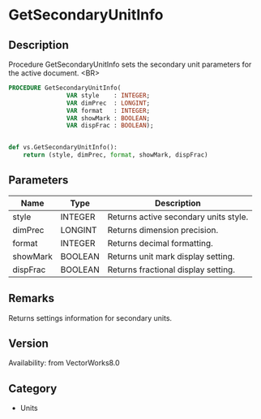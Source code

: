 # GetSecondaryUnitInfo

## Description
Procedure GetSecondaryUnitInfo sets the secondary unit parameters for the active document. &lt;BR&gt;


```pascal
PROCEDURE GetSecondaryUnitInfo(
				VAR style    : INTEGER;
				VAR dimPrec  : LONGINT;
				VAR format   : INTEGER;
				VAR showMark : BOOLEAN;
				VAR dispFrac : BOOLEAN);
```

```python

def vs.GetSecondaryUnitInfo():
    return (style, dimPrec, format, showMark, dispFrac)
```

## Parameters
|Name|Type|Description|
|---|---|---|
|style|INTEGER|Returns active secondary units style.|
|dimPrec|LONGINT|Returns dimension precision.|
|format|INTEGER|Returns decimal formatting.|
|showMark|BOOLEAN|Returns unit mark display setting.|
|dispFrac|BOOLEAN|Returns fractional display setting.|

## Remarks
Returns settings information for secondary units.

## Version
Availability: from VectorWorks8.0
## Category
* Units

